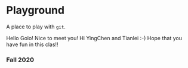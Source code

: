 # Playground

A place to play with `git`.

Hello Golo! Nice to meet you!
Hi YingChen and Tianlei :-)
Hope that you have fun in this clas!!
### Fall 2020
